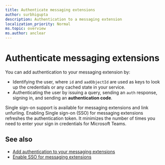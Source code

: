 ```yaml
---
title: Authenticate messaging extensions
author: surbhigupta
description: Authentication to a messaging extension
localization_priority: Normal
ms.topic: overview
ms.author: anclear
---
```


# Authenticate messaging extensions

You can add authentication to your messaging extension by:
* Identifying the user, where `id` and `aadObjectId` are used as keys to look up the credentials or any cached state in your service.
* Authenticating the user by issuing a query, sending an `auth` response, signing in, and sending an **authentication code**.

Single sign-on support is available for messaging extensions and link unfurling. Enabling Single sign-on (SSO) for messaging extensions refreshes the authentication token. It minimizes the number of times you need to enter your sign in credentials for Microsoft Teams.

## See also

* [Add authentication to your messaging extensions](add-authentication.md)
* [Enable SSO for messaging extensions](enable-SSO-auth-me.md)